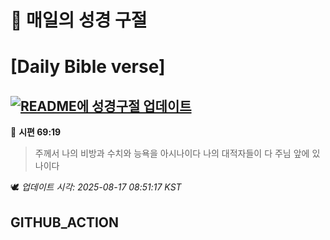 # 🙏 매일의 성경 구절
# [Daily Bible verse]
## [![README에 성경구절 업데이트](https://github.com/DONGSUKA/first_test/actions/workflows/update-readme-bible.yml/badge.svg)](https://github.com/DONGSUKA/first_test/actions/workflows/update-readme-bible.yml)
<!-- START_BIBLE_VERSE -->
📖 **시편 69:19**
> 주께서 나의 비방과 수치와 능욕을 아시나이다 나의 대적자들이 다 주님 앞에 있나이다

🕊️ _업데이트 시각: 2025-08-17 08:51:17 KST_
  <!-- END_BIBLE_VERSE -->
## GITHUB_ACTION
